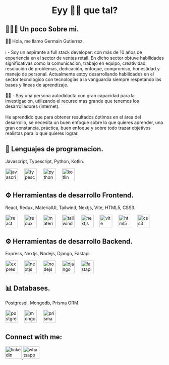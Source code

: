  <h1 align="Center"> Eyy 👋🏼 que tal? </h1>

<h2 align="left">🙋🏻‍♂️ Un poco Sobre mi.</h2>

<p align="left">👋🏼 Hola, me llamo Germain Gutierrez.<br><br> ℹ️ - Soy un aspirante a full stack developer: con más de 10 años de experiencia en el sector de ventas retail. En dicho sector obtuve habilidades significativas como la comunicación, trabajo en equipo, creatividad, resolución de problemas, dedicación, enfoque, compromiso, honestidad y manejo de personal. Actualmente estoy desarrollando habilidades en el sector tecnológico con tecnologías a la vanguardia siempre respetando las bases y líneas de aprendizaje.<br><br> 💪🏼 - Soy una persona autodidacta con gran capacidad para la investigación, utilizando el recurso mas grande que tenemos los desarrolladores (internet). <br><br> He aprendido que para obtener resultados óptimos en el área del desarrollo, se necesita un buen enfoque sobre lo que quieres aprender, una gran constancia, práctica, buen enfoque y sobre todo trazar objetivos realistas para lo que quieres lograr.</p>

###

<h2 align="left">📖 Lenguajes de programacion.</h2>

<div align="left">
  <p>Javascript, Typescript, Python, Kotlin.</p>
 <img src="https://cdn.jsdelivr.net/gh/devicons/devicon/icons/javascript/javascript-original.svg" height="40" alt="javascript logo"  />
 <img width="12" />
 <img src="https://cdn.jsdelivr.net/gh/devicons/devicon/icons/typescript/typescript-original.svg" height="40" alt="typescript logo"  />
 <img width="12" />
 <img src="https://cdn.freebiesupply.com/logos/large/2x/python-5-logo-png-transparent.png" height="40" alt="python logo"  />
 <img width="12" />
 <img src="https://upload.wikimedia.org/wikipedia/commons/7/74/Kotlin_Icon.png" height="40" alt="kotlin logo"  />
 <img width="12" />
 
</div>


<h2 align="left">⚙ Herramientas de desarrollo Frontend.</h2>

<div align="left">
 
 <p>React, Redux, MaterialUI, Tailwind, Nextjs, Vite, HTML5, CSS3.</p>
<img src="https://cdn.jsdelivr.net/gh/devicons/devicon/icons/react/react-original.svg" height="40" alt="react logo"  />
<img width="12" />
<img src="https://cdn.simpleicons.org/redux/764ABC" height="40" alt="redux logo"  />
<img width="12" />
<img src="https://cdn.jsdelivr.net/gh/devicons/devicon/icons/materialui/materialui-original.svg" height="40" alt="materialui logo"  />
<img width="12" />
<img src="https://cdn.jsdelivr.net/gh/devicons/devicon/icons/tailwindcss/tailwindcss-original-wordmark.svg" height="40" alt="tailwindcss logo"  />
<img width="12" />
<img src="https://cdn.worldvectorlogo.com/logos/next-js.svg" height="40" alt="nextjs logo"  />
<img width="12" />
<img src="https://img.jsdelivr.com/github.com/vitejs.png" height="40" alt="vite logo"  />
<img width="12" />
<img src="https://upload.wikimedia.org/wikipedia/commons/thumb/6/61/HTML5_logo_and_wordmark.svg/512px-HTML5_logo_and_wordmark.svg.png" height="40" alt="html5 logo"  />
<img width="12" />
<img src="https://upload.wikimedia.org/wikipedia/commons/thumb/6/62/CSS3_logo.svg/800px-CSS3_logo.svg.png" height="40" alt="css3 logo"  />

  </div>

<h2 align="left">⚙ Herramientas de desarrollo Backend.</h2>

<div align="left">
<p>Express, Nextjs, Nodejs, Django, Fastapi.</p>
<img src="https://adware-technologies.s3.amazonaws.com/uploads/technology/thumbnail/20/express-js.png" height="40" alt="express logo"  />
<img width="12" />
<img src="https://cdn.worldvectorlogo.com/logos/next-js.svg" height="40" alt="nextjs logo"  />
<img width="12" />
<img src="https://cdn.jsdelivr.net/gh/devicons/devicon/icons/nodejs/nodejs-original.svg" height="40" alt="nodejs logo"  />
<img width="12" />
<img src="https://1000marcas.net/wp-content/uploads/2021/06/Django-Logo.png" height="40" alt="django logo"  />
<img width="12" />
<img src="https://cdn.worldvectorlogo.com/logos/fastapi.svg" height="40" alt="fastapi logo"  />
</div>

<h2 align="left">📊 Databases.</h2>
<div align="left">
<p>Postgresql, Mongodb, Prisma ORM.</p>
<img src="https://cdn.jsdelivr.net/gh/devicons/devicon/icons/postgresql/postgresql-original.svg" height="40" alt="postgresql logo"  />
<img width="12" />
<img src="https://upload.wikimedia.org/wikipedia/commons/thumb/9/93/MongoDB_Logo.svg/1280px-MongoDB_Logo.svg.png" height="40" alt="mongodb logo"  />
<img width="12" />
<img src="https://cdn.worldvectorlogo.com/logos/prisma-2.svg" height="40" alt="prisma logo"  />
</div>



</div>
<h2 align="left">Connect with me:</h2>
<div align="left">

  <a href="https://www.linkedin.com/in/gergg90/" target="_blank">
    <img src="https://raw.githubusercontent.com/maurodesouza/profile-readme-generator/master/src/assets/icons/social/linkedin/default.svg" width="52" height="40" alt="linkedin logo"  />
  </a>
  
  <a href="https://api.whatsapp.com/send/?phone=584125604696" target="_blank">
    <img src="https://raw.githubusercontent.com/maurodesouza/profile-readme-generator/master/src/assets/icons/social/whatsapp/default.svg" width="52" height="40" alt="whatsapp logo"  />
  </a>


</div>


<!--
**gergg90/gergg90** is a ✨ _special_ ✨ repository because its `README.md` (this file) appears on your GitHub profile.

Here are some ideas to get you started:

- 🔭 I’m currently working on ...
- 🌱 I’m currently learning ...
- 👯 I’m looking to collaborate on ...
- 🤔 I’m looking for help with ...
- 💬 Ask me about ...
- 📫 How to reach me: ...
- 😄 Pronouns: ...
- ⚡ Fun fact: ...
-->
